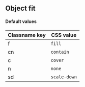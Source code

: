 ## Object fit


<!-- <values.objectFit> -->
#### Default values
|Classname key|CSS value       |
|-------------|----------------|
|f            |```fill```      |
|cn           |```contain```   |
|c            |```cover```     |
|n            |```none```      |
|sd           |```scale-down```|

<!-- </values.objectFit> -->


<!-- <variants.objectFit> -->

<!-- </variants.objectFit> -->

